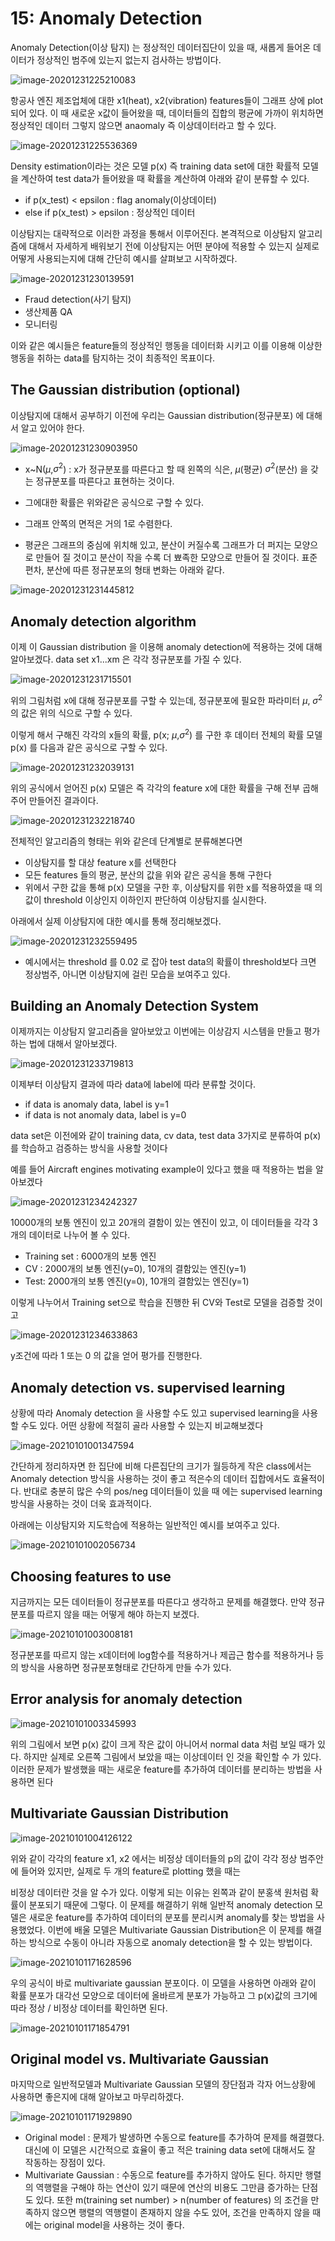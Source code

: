 # 15: Anomaly **Detection**

Anomaly Detection(이상 탐지) 는 정상적인 데이터집단이 있을 때, 새롭게 들어온 데이터가 정상적인 범주에 있는지 없는지 검사하는 방법이다.

![image-20201231225210083](C:\Users\Choi\AppData\Roaming\Typora\typora-user-images\110.png)

항공사 엔진 제조업체에 대한  x1(heat), x2(vibration) features들이 그래프 상에 plot되어 있다. 이 때 새로운 x값이 들어왔을 때, 데이터들의 집합의 평균에 가까이 위치하면 정상적인 데이터 그렇지 않으면 anaomaly 즉 이상데이터라고 할 수 있다.  

![image-20201231225536369](C:\Users\Choi\AppData\Roaming\Typora\typora-user-images\111.png)

Density estimation이라는 것은 모델 p(x) 즉 training data set에 대한 확률적 모델을 계산하여 test data가 들어왔을 때 확률을 계산하여 아래와 같이 분류할 수 있다.

* if p(x_test) < epsilon  :  flag anomaly(이상데이터)
* else if p(x_test) > epsilon  : 정상적인 데이터

이상탐지는 대략적으로 이러한 과정을 통해서 이루어진다. 본격적으로 이상탐지 알고리즘에 대해서 자세하게 배워보기 전에 이상탐지는 어떤 분야에 적용할 수 있는지 실제로 어떻게 사용되는지에 대해 간단히 예시를 살펴보고 시작하겠다.

![image-20201231230139591](C:\Users\Choi\AppData\Roaming\Typora\typora-user-images\112.png)

* Fraud detection(사기 탐지)
* 생산제품 QA
* 모니터링

이와 같은 예시들은 feature들의 정상적인 행동을 데이터화 시키고 이를 이용해 이상한 행동을 취하는 data를 탐지하는 것이 최종적인 목표이다.

## **The Gaussian distribution (optional)**

이상탐지에 대해서 공부하기 이전에 우리는 Gaussian distribution(정규분포) 에 대해서 알고 있어야 한다. 

![image-20201231230903950](C:\Users\Choi\AppData\Roaming\Typora\typora-user-images\113.png)

* x~N($\mu$,$\sigma^2$) : x가 정규분포를 따른다고 할 때 왼쪽의 식은, $\mu$(평균)  $\sigma^2$(분산) 을 갖는 정규분포를 따른다고 표현하는 것이다.

* 그에대한 확률은 위와같은 공식으로 구할 수 있다.
* 그래프 안쪽의 면적은 거의 1로 수렴한다.
* 평균은 그래프의 중심에 위치해 있고, 분산이 커질수록 그래프가 더 퍼지는 모양으로 만들어 질 것이고 분산이 작을 수록 더 뾰족한 모양으로 만들어 질 것이다. 표준편차, 분산에 따른 정규분포의 형태 변화는 아래와 같다.

![image-20201231231445812](C:\Users\Choi\AppData\Roaming\Typora\typora-user-images\114.png)

## **Anomaly detection algorithm**

이제 이 Gaussian distribution 을 이용해 anomaly detection에 적용하는 것에 대해 알아보겠다. data set x1...xm 은 각각 정규분포를 가질 수 있다.

![image-20201231231715501](C:\Users\Choi\AppData\Roaming\Typora\typora-user-images\115.png)

위의 그림처럼 x에 대해 정규분포를 구할 수 있는데, 정규분포에 필요한 파라미터 $\mu$, $\sigma^2$ 의 값은 위의 식으로 구할 수 있다.

이렇게 해서 구해진 각각의 x들의 확률, p(x; $\mu$,$\sigma^2$) 를 구한 후 데이터 전체의 확률 모델 p(x) 를 다음과 같은 공식으로 구할 수 있다.

![image-20201231232039131](C:\Users\Choi\AppData\Roaming\Typora\typora-user-images\116.png)

위의 공식에서 얻어진 p(x) 모델은 즉 각각의 feature x에 대한 확률을 구해 전부 곱해주어 만들어진 결과이다.

![image-20201231232218740](C:\Users\Choi\AppData\Roaming\Typora\typora-user-images\117.png)

전체적인 알고리즘의 형태는 위와 같은데 단계별로 분류해본다면

* 이상탐지를 할 대상 feature x를 선택한다
* 모든 features 들의 평균, 분산의 값을 위와 같은 공식을 통해 구한다
* 위에서 구한 값을 통해 p(x) 모델을 구한 후, 이상탐지를 위한 x를 적용하였을 때 의 값이 threshold 이상인지 이하인지 판단하여 이상탐지를 실시한다.

아래에서 실제 이상탐지에 대한 예시를 통해 정리해보겠다.

![image-20201231232559495](C:\Users\Choi\AppData\Roaming\Typora\typora-user-images\118.png)

* 예시에서는 threshold 를 0.02 로 잡아 test data의 확률이 threshold보다 크면 정상범주, 아니면 이상탐지에 걸린 모습을 보여주고 있다.

## Building an Anomaly Detection System

이제까지는 이상탐지 알고리즘을 알아보았고 이번에는 이상감지 시스템을 만들고 평가하는 법에 대해서 알아보겠다.

![image-20201231233719813](C:\Users\Choi\AppData\Roaming\Typora\typora-user-images\119.png)

이제부터 이상탐지 결과에 따라 data에 label에 따라 분류할 것이다.

* if data is anomaly data, label is y=1
* if data is not anomaly data, label is y=0

data set은 이전에와 같이 training data, cv data, test data  3가지로 분류하여 p(x) 를 학습하고 검증하는 방식을 사용할 것이다

예를 들어 Aircraft engines motivating example이 있다고 했을 때 적용하는 법을 알아보겠다

![image-20201231234242327](C:\Users\Choi\AppData\Roaming\Typora\typora-user-images\120.png)

10000개의 보통 엔진이 있고 20개의 결함이 있는 엔진이 있고, 이 데이터들을 각각 3개의 데이터로 나누어 볼 수 있다.

* Training set : 6000개의 보통 엔진
* CV : 2000개의 보통 엔진(y=0), 10개의 결함있는 엔진(y=1)
* Test: 2000개의 보통 엔진(y=0), 10개의 결함있는 엔진(y=1)

이렇게 나누어서 Training set으로 학습을 진행한 뒤 CV와 Test로 모델을 검증할 것이고 

![image-20201231234633863](C:\Users\Choi\AppData\Roaming\Typora\typora-user-images\121.png)

y조건에 따라 1 또는 0 의 값을 얻어 평가를 진행한다.

## **Anomaly detection vs. supervised learning**

상황에 따라 Anomaly detection 을 사용할 수도 있고 supervised learning을 사용할 수도 있다. 어떤 상황에 적절히 골라 사용할 수 있는지 비교해보겠다

![image-20210101001347594](C:\Users\Choi\AppData\Roaming\Typora\typora-user-images\122.png)

간단하게 정리하자면 한 집단에 비해 다른집단의 크기가 월등하게 작은 class에서는 Anomaly detection 방식을 사용하는 것이 좋고 적은수의 데이터 집합에서도 효율적이다. 반대로 충분히 많은 수의 pos/neg 데이터들이 있을 때 에는 supervised learning방식을 사용하는 것이 더욱 효과적이다.

아래에는 이상탐지와 지도학습에 적용하는 일반적인 예시를 보여주고 있다.

![image-20210101002056734](C:\Users\Choi\AppData\Roaming\Typora\typora-user-images\123.png)

## **Choosing features to use**

지금까지는 모든 데이터들이 정규분포를 따른다고 생각하고 문제를 해결했다. 만약 정규분포를 따르지 않을 때는 어떻게 해야 하는지 보겠다.

![image-20210101003008181](C:\Users\Choi\AppData\Roaming\Typora\typora-user-images\124.png)

정규분포를 따르지 않는 x데이터에 log함수를 적용하거나 제곱근 함수를 적용하거나 등의 방식을 사용하면 정규분포형태로 간단하게 만들 수가 있다.

## Error analysis for anomaly detection

![image-20210101003345993](C:\Users\Choi\AppData\Roaming\Typora\typora-user-images\125.png)

위의 그림에서 보면 p(x) 값이 크게 작은 값이 아니어서 normal data 처럼 보일 때가 있다. 하지만 실제로 오른쪽 그림에서 보았을 때는 이상데이터 인 것을 확인할 수 가 있다. 이러한 문제가 발생했을 때는 새로운 feature를 추가하여 데이터를 분리하는 방법을 사용하면 된다 

## Multivariate Gaussian Distribution

![image-20210101004126122](C:\Users\Choi\AppData\Roaming\Typora\typora-user-images\126.png)

위와 같이 각각의 feature x1, x2 에서는 비정상 데이터들의 p의 값이 각각 정상 범주안에 들어와 있지만, 실제로 두 개의 feature로 plotting 했을 때는

비정상 데이터란 것을 알 수가 있다. 이렇게 되는 이유는 왼쪽과 같이 분홍색 원처럼 확률이 분포되기 때문에 그렇다. 이 문제를 해결하기 위해 일반적 anomaly detection 모델은 새로운 feature를 추가하여 데이터의 분포를 분리시켜 anomaly를 찾는 방법을 사용했었다. 이번에 배울 모델은 Multivariate Gaussian Distribution은 이 문제를 해결하는 방식으로 수동이 아니라 자동으로 anomaly detection을 할 수 있는 방법이다.

![image-20210101171628596](C:\Users\Choi\AppData\Roaming\Typora\typora-user-images\127.png)

우의 공식이 바로 multivariate gaussian 분포이다. 이 모델을 사용하면 아래와 같이 확률 분포가 대각선 모양으로 데이터에 올바르게 분포가 가능하고 그 p(x)값의 크기에 따라 정상 / 비정상 데이터를 확인하면 된다.

![image-20210101171854791](C:\Users\Choi\AppData\Roaming\Typora\typora-user-images\128.png)



## **Original model vs. Multivariate Gaussian**

마지막으로 일반적모델과 Multivariate Gaussian 모델의 장단점과 각자 어느상황에 사용하면 좋은지에 대해 알아보고 마무리하겠다.

![image-20210101171929890](C:\Users\Choi\AppData\Roaming\Typora\typora-user-images\image-20210101171929890.png)

* Original model : 문제가 발생하면 수동으로 feature를 추가하여 문제를 해결했다. 대신에 이 모델은 시간적으로 효율이 좋고 적은 training data set에 대해서도 잘 작동하는 장점이 있다.
* Multivariate Gaussian : 수동으로 feature를 추가하지 않아도 된다. 하지만 행렬의 역행렬을 구해야 하는 연산이 있기 때문에 연산의 비용도 그만큼 증가하는 단점도 있다. 또한 m(training set number) > n(number of features) 의 조건을 만족하지 않으면 행렬의 역행렬이 존재하지 않을 수도 있어, 조건을 만족하지 않을 때에는 original model을 사용하는  것이 좋다.

 